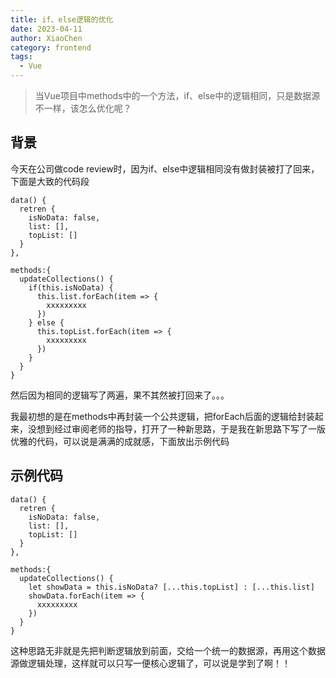 ```yaml
---
title: if、else逻辑的优化
date: 2023-04-11
author: XiaoChen
category: frontend
tags:
  - Vue
---
```


> 当Vue项目中methods中的一个方法，if、else中的逻辑相同，只是数据源不一样，该怎么优化呢？

<!-- more -->

## 背景

今天在公司做code review时，因为if、else中逻辑相同没有做封装被打了回来，下面是大致的代码段

```vue
data() {
  retren {
    isNoData: false,
    list: [],
    topList: []
  }
},

methods:{
  updateCollections() {
    if(this.isNoData) {
      this.list.forEach(item => {
        xxxxxxxxx
      })
    } else {
      this.topList.forEach(item => {
        xxxxxxxxx
      })
    }
  }
}
```

然后因为相同的逻辑写了两遍，果不其然被打回来了。。。

我最初想的是在methods中再封装一个公共逻辑，把forEach后面的逻辑给封装起来，没想到经过审阅老师的指导，打开了一种新思路，于是我在新思路下写了一版优雅的代码，可以说是满满的成就感，下面放出示例代码

## 示例代码

```vue
data() {
  retren {
    isNoData: false,
    list: [],
    topList: []
  }
},

methods:{
  updateCollections() {
    let showData = this.isNoData? [...this.topList] : [...this.list]
    showData.forEach(item => {
      xxxxxxxxx
    }) 
  }
}
```

这种思路无非就是先把判断逻辑放到前面，交给一个统一的数据源，再用这个数据源做逻辑处理，这样就可以只写一便核心逻辑了，可以说是学到了啊！！
